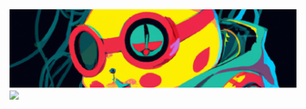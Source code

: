 <img src="./pkbnnr.png" alt="banner" />
<a href="https://github.com/ElTurtlePillow?tab=repositories">
  <img align="center" src="https://github-readme-stats.vercel.app/api/top-langs/?username=ElTurtlePillow&layout=compact" />
</a>

